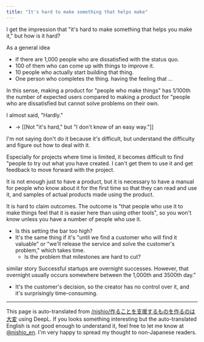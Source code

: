 ```yaml
---
title: "It's hard to make something that helps make"
---
```


I get the impression that "it's hard to make something that helps you make it," but how is it hard?

As a general idea
- If there are 1,000 people who are dissatisfied with the status quo.
- 100 of them who can come up with things to improve it.
- 10 people who actually start building that thing.
- One person who completes the thing.
having the feeling that ...

In this sense, making a product for "people who make things" has 1/100th the number of expected users compared to making a product for "people who are dissatisfied but cannot solve problems on their own.

I almost said, "Hardly."
- → [[Not "it's hard," but "I don't know of an easy way."]]

I'm not saying don't do it because it's difficult, but understand the difficulty and figure out how to deal with it.

Especially for projects where time is limited, it becomes difficult to find "people to try out what you have created.
I can't get them to use it and get feedback to move forward with the project.

It is not enough just to have a product, but it is necessary to have a manual for people who know about it for the first time so that they can read and use it, and samples of actual products made using the product.

It is hard to claim outcomes. The outcome is "that people who use it to make things feel that it is easier here than using other tools", so you won't know unless you have a number of people who use it.
- Is this setting the bar too high?
- It's the same thing if it's "until we find a customer who will find it valuable" or "we'll release the service and solve the customer's problem," which takes time.
    - Is the problem that milestones are hard to cut?


similar story
Successful startups are overnight successes. However, that overnight usually occurs somewhere between the 1,000th and 3500th day."
- It's the customer's decision, so the creator has no control over it, and it's surprisingly time-consuming.

---
This page is auto-translated from [/nishio/作ることを支援するものを作るのは大変](https://scrapbox.io/nishio/作ることを支援するものを作るのは大変) using DeepL. If you looks something interesting but the auto-translated English is not good enough to understand it, feel free to let me know at [@nishio_en](https://twitter.com/nishio_en). I'm very happy to spread my thought to non-Japanese readers.